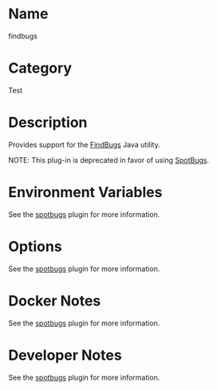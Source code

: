 <!---
  Licensed to the Apache Software Foundation (ASF) under one
  or more contributor license agreements.  See the NOTICE file
  distributed with this work for additional information
  regarding copyright ownership.  The ASF licenses this file
  to you under the Apache License, Version 2.0 (the
  "License"); you may not use this file except in compliance
  with the License.  You may obtain a copy of the License at

    http://www.apache.org/licenses/LICENSE-2.0

  Unless required by applicable law or agreed to in writing,
  software distributed under the License is distributed on an
  "AS IS" BASIS, WITHOUT WARRANTIES OR CONDITIONS OF ANY
  KIND, either express or implied.  See the License for the
  specific language governing permissions and limitations
  under the License.
-->

# Name

findbugs

# Category

Test

# Description

Provides support for the [FindBugs](https://findbugs.sourceforge.net/) Java utility.

NOTE: This plug-in is deprecated in favor of using [SpotBugs](../spotbugs).

# Environment Variables

See the [spotbugs](../spotbugs) plugin for more information.

# Options

See the [spotbugs](../spotbugs) plugin for more information.

# Docker Notes

See the [spotbugs](../spotbugs) plugin for more information.

# Developer Notes

See the [spotbugs](../spotbugs) plugin for more information.
